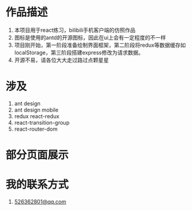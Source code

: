 # 作品描述

1. 本项目用于react练习，bilibili手机客户端的仿照作品
2. 图标是使用的antd的开源图标，因此在ui上会有一定程度的不一样
3. 项目刚开始，第一阶段准备绘制界面框架，第二阶段将redux等数据缓存如localStorage，第三阶段搭建express修改为请求数据。
4. 开源不易，请各位大大走过路过点颗星星



# 涉及

1. ant design 
2. ant design mobile
3. redux  react-redux
4. react-transition-group
5. react-router-dom

# 部分页面展示


# 我的联系方式
1. 526362801@qq.com

